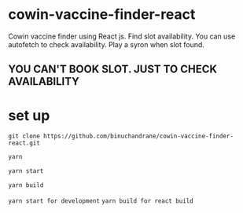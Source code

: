 # cowin-vaccine-finder-react
Cowin vaccine finder using React js. Find slot availability. You can use autofetch to check availability.
Play a syron when slot found. 

## YOU CAN'T BOOK SLOT. JUST TO CHECK AVAILABILITY

# set up
`git clone https://github.com/binuchandrane/cowin-vaccine-finder-react.git`

```js
yarn 
```

```js
yarn start
```

```js
yarn build
```

`yarn start for development`
`yarn build for react build`

